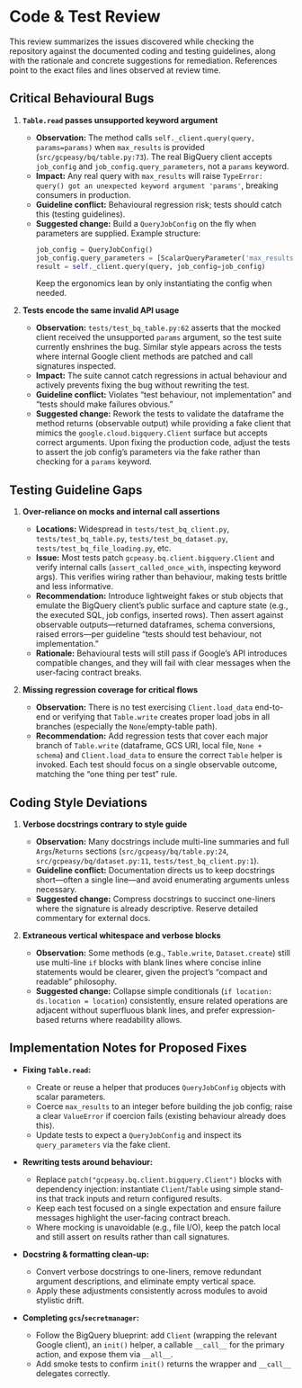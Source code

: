 # Code & Test Review

This review summarizes the issues discovered while checking the repository against the documented coding and testing guidelines, along with the rationale and concrete suggestions for remediation. References point to the exact files and lines observed at review time.

## Critical Behavioural Bugs

1. **`Table.read` passes unsupported keyword argument**  
   - **Observation:** The method calls `self._client.query(query, params=params)` when `max_results` is provided (`src/gcpeasy/bq/table.py:73`). The real BigQuery client accepts `job_config` and `job_config.query_parameters`, not a `params` keyword.  
   - **Impact:** Any real query with `max_results` will raise `TypeError: query() got an unexpected keyword argument 'params'`, breaking consumers in production.  
   - **Guideline conflict:** Behavioural regression risk; tests should catch this (testing guidelines).  
   - **Suggested change:** Build a `QueryJobConfig` on the fly when parameters are supplied. Example structure:  
     ```python
     job_config = QueryJobConfig()
     job_config.query_parameters = [ScalarQueryParameter('max_results', 'INT64', int(max_results))]
     result = self._client.query(query, job_config=job_config)
     ```
     Keep the ergonomics lean by only instantiating the config when needed.

2. **Tests encode the same invalid API usage**  
   - **Observation:** `tests/test_bq_table.py:62` asserts that the mocked client received the unsupported `params` argument, so the test suite currently enshrines the bug. Similar style appears across the tests where internal Google client methods are patched and call signatures inspected.  
   - **Impact:** The suite cannot catch regressions in actual behaviour and actively prevents fixing the bug without rewriting the test.  
   - **Guideline conflict:** Violates “test behaviour, not implementation” and “tests should make failures obvious.”  
   - **Suggested change:** Rework the tests to validate the dataframe the method returns (observable output) while providing a fake client that mimics the `google.cloud.bigquery.Client` surface but accepts correct arguments. Upon fixing the production code, adjust the tests to assert the job config’s parameters via the fake rather than checking for a `params` keyword.

## Testing Guideline Gaps

1. **Over-reliance on mocks and internal call assertions**  
   - **Locations:** Widespread in `tests/test_bq_client.py`, `tests/test_bq_table.py`, `tests/test_bq_dataset.py`, `tests/test_bq_file_loading.py`, etc.  
   - **Issue:** Most tests patch `gcpeasy.bq.client.bigquery.Client` and verify internal calls (`assert_called_once_with`, inspecting keyword args). This verifies wiring rather than behaviour, making tests brittle and less informative.  
   - **Recommendation:** Introduce lightweight fakes or stub objects that emulate the BigQuery client’s public surface and capture state (e.g., the executed SQL, job configs, inserted rows). Then assert against observable outputs—returned dataframes, schema conversions, raised errors—per guideline “tests should test behaviour, not implementation.”  
   - **Rationale:** Behavioural tests will still pass if Google’s API introduces compatible changes, and they will fail with clear messages when the user-facing contract breaks.

2. **Missing regression coverage for critical flows**  
   - **Observation:** There is no test exercising `Client.load_data` end-to-end or verifying that `Table.write` creates proper load jobs in all branches (especially the `None`/empty-table path).  
   - **Recommendation:** Add regression tests that cover each major branch of `Table.write` (dataframe, GCS URI, local file, `None + schema`) and `Client.load_data` to ensure the correct `Table` helper is invoked. Each test should focus on a single observable outcome, matching the “one thing per test” rule.

## Coding Style Deviations

1. **Verbose docstrings contrary to style guide**  
   - **Observation:** Many docstrings include multi-line summaries and full `Args`/`Returns` sections (`src/gcpeasy/bq/table.py:24`, `src/gcpeasy/bq/dataset.py:11`, `tests/test_bq_client.py:1`).  
   - **Guideline conflict:** Documentation directs us to keep docstrings short—often a single line—and avoid enumerating arguments unless necessary.  
   - **Suggested change:** Compress docstrings to succinct one-liners where the signature is already descriptive. Reserve detailed commentary for external docs.

2. **Extraneous vertical whitespace and verbose blocks**  
   - **Observation:** Some methods (e.g., `Table.write`, `Dataset.create`) still use multi-line `if` blocks with blank lines where concise inline statements would be clearer, given the project’s “compact and readable” philosophy.  
   - **Suggested change:** Collapse simple conditionals (`if location: ds.location = location`) consistently, ensure related operations are adjacent without superfluous blank lines, and prefer expression-based returns where readability allows.

## Implementation Notes for Proposed Fixes

- **Fixing `Table.read`:**  
  - Create or reuse a helper that produces `QueryJobConfig` objects with scalar parameters.  
  - Coerce `max_results` to an integer before building the job config; raise a clear `ValueError` if coercion fails (existing behaviour already does this).  
  - Update tests to expect a `QueryJobConfig` and inspect its `query_parameters` via the fake client.

- **Rewriting tests around behaviour:**  
  - Replace `patch("gcpeasy.bq.client.bigquery.Client")` blocks with dependency injection: instantiate `Client`/`Table` using simple stand-ins that track inputs and return configured results.  
  - Keep each test focused on a single expectation and ensure failure messages highlight the user-facing contract breach.  
  - Where mocking is unavoidable (e.g., file I/O), keep the patch local and still assert on results rather than call signatures.

- **Docstring & formatting clean-up:**  
  - Convert verbose docstrings to one-liners, remove redundant argument descriptions, and eliminate empty vertical space.  
  - Apply these adjustments consistently across modules to avoid stylistic drift.

- **Completing `gcs`/`secretmanager`:**  
  - Follow the BigQuery blueprint: add `Client` (wrapping the relevant Google client), an `init()` helper, a callable `__call__` for the primary action, and expose them via `__all__`.  
  - Add smoke tests to confirm `init()` returns the wrapper and `__call__` delegates correctly.

